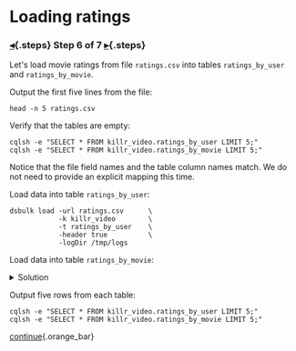 <div class="top">

# Loading ratings
### [◂](command:katapod.loadPage?step5){.steps} Step 6 of 7 [▸](command:katapod.loadPage?step7){.steps}
</div>

Let's load movie ratings from file `ratings.csv` 
into tables `ratings_by_user` and `ratings_by_movie`. 

Output the first five lines from the file:
```
head -n 5 ratings.csv
```

Verify that the tables are empty:
```
cqlsh -e "SELECT * FROM killr_video.ratings_by_user LIMIT 5;"
cqlsh -e "SELECT * FROM killr_video.ratings_by_movie LIMIT 5;"
```

Notice that the file field names and the table column names match. We do not 
need to provide an explicit mapping this time.

Load data into table `ratings_by_user`:
```
dsbulk load -url ratings.csv      \
            -k killr_video        \
            -t ratings_by_user    \
            -header true          \
            -logDir /tmp/logs
```

Load data into table `ratings_by_movie`:
<details>
  <summary>Solution</summary>

```
dsbulk load -url ratings.csv      \
            -k killr_video        \
            -t ratings_by_movie   \
            -header true          \
            -logDir /tmp/logs
```

</details>

Output five rows from each table:
```
cqlsh -e "SELECT * FROM killr_video.ratings_by_user LIMIT 5;"
cqlsh -e "SELECT * FROM killr_video.ratings_by_movie LIMIT 5;"
```

[continue](command:katapod.loadPage?step7){.orange_bar}